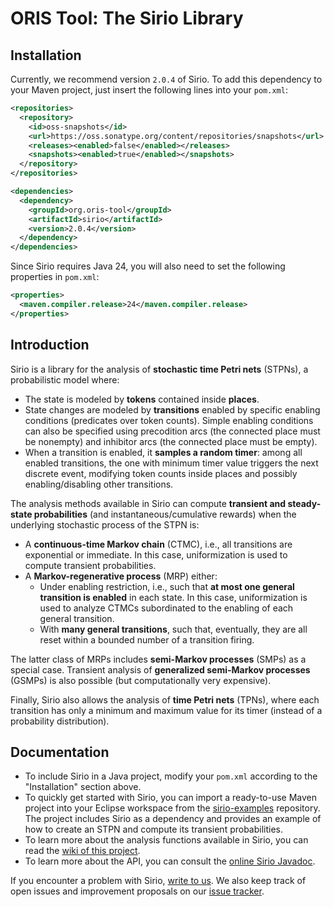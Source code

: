 # ORIS Tool: The Sirio Library

## Installation

Currently, we recommend version `2.0.4` of Sirio. To add this
dependency to your Maven project, just insert the following lines into
your `pom.xml`:

```xml
<repositories>
  <repository>
    <id>oss-snapshots</id>
    <url>https://oss.sonatype.org/content/repositories/snapshots</url>
    <releases><enabled>false</enabled></releases>
    <snapshots><enabled>true</enabled></snapshots>
  </repository>
</repositories>

<dependencies>
  <dependency>
    <groupId>org.oris-tool</groupId>
    <artifactId>sirio</artifactId>
    <version>2.0.4</version>
  </dependency>
</dependencies>
```

Since Sirio requires Java 24, you will also need to set the following
properties in `pom.xml`:

```xml
<properties>
  <maven.compiler.release>24</maven.compiler.release>
</properties>
```


## Introduction

Sirio is a library for the analysis of **stochastic time Petri nets**
(STPNs), a probabilistic model where:
- The state is modeled by **tokens** contained inside **places**.
- State changes are modeled by **transitions** enabled by specific
  enabling conditions (predicates over token counts). Simple enabling
  conditions can also be specified using precodition arcs (the
  connected place must be nonempty) and inhibitor arcs (the connected
  place must be empty).
- When a transition is enabled, it **samples a random timer**: among
  all enabled transitions, the one with minimum timer value triggers
  the next discrete event, modifying token counts inside places and
  possibly enabling/disabling other transitions.

The analysis methods available in Sirio can compute **transient and
steady-state probabilities** (and instantaneous/cumulative rewards)
when the underlying stochastic process of the STPN is:
- A **continuous-time Markov chain** (CTMC), i.e., all transitions are
  exponential or immediate. In this case, uniformization is used to
  compute transient probabilities.
- A **Markov-regenerative process** (MRP) either:
  + Under enabling restriction, i.e., such that **at most one general
    transition is enabled** in each state. In this case,
    uniformization is used to analyze CTMCs subordinated to the
    enabling of each general transition.
  + With **many general transitions**, such that, eventually, they are
    all reset within a bounded number of a transition firing.

The latter class of MRPs includes **semi-Markov processes** (SMPs) as
a special case. Transient analysis of **generalized semi-Markov
processes** (GSMPs) is also possible (but computationally very
expensive).

Finally, Sirio also allows the analysis of **time Petri nets** (TPNs),
where each transition has only a minimum and maximum value for its
timer (instead of a probability distribution).


## Documentation

- To include Sirio in a Java project, modify your `pom.xml` according
  to the "Installation" section above.
- To quickly get started with Sirio, you can import a ready-to-use
  Maven project into your Eclipse workspace from
  the [sirio-examples](https://github.com/oris-tool/sirio-examples) repository.  The project includes Sirio as a
  dependency and provides an example of how to create an STPN and
  compute its transient probabilities.
- To learn more about the analysis functions available in Sirio, you
  can read the [wiki of this project](https://github.com/oris-tool/sirio/wiki).
- To learn more about the API, you can consult the [online Sirio Javadoc](https://www.oris-tool.org/apidoc).

If you encounter a problem with Sirio,
<a href="mailto:paolieri@usc.edu">write to us</a>.
We also keep track of open issues and improvement proposals on our
<a href="https://github.com/oris-tool/sirio/issues">issue tracker</a>.

